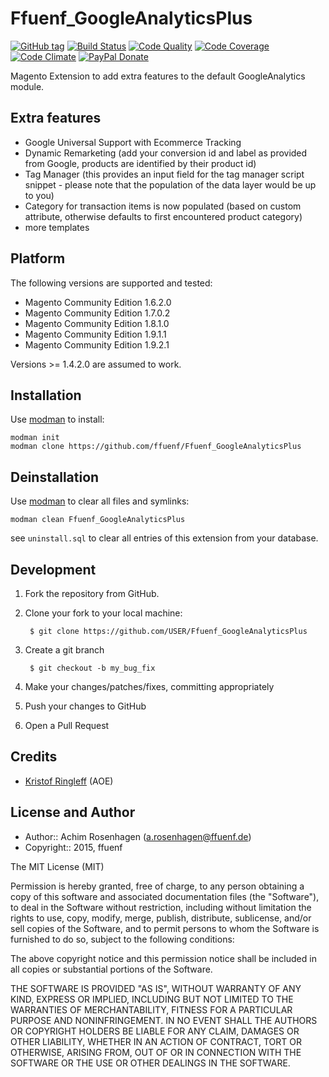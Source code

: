 Ffuenf_GoogleAnalyticsPlus
==========================
[![GitHub tag](https://img.shields.io/github/tag/ffuenf/Ffuenf_GoogleAnalyticsPlus.svg)][tag]
[![Build Status](https://img.shields.io/travis/ffuenf/Ffuenf_GoogleAnalyticsPlus.svg)][travis]
[![Code Quality](https://scrutinizer-ci.com/g/ffuenf/Ffuenf_GoogleAnalyticsPlus/badges/quality-score.png)][code_quality]
[![Code Coverage](https://scrutinizer-ci.com/g/ffuenf/Ffuenf_GoogleAnalyticsPlus/badges/coverage.png)][code_coverage]
[![Code Climate](https://codeclimate.com/github/ffuenf/Ffuenf_GoogleAnalyticsPlus/badges/gpa.svg)][codeclimate_gpa]
[![PayPal Donate](https://img.shields.io/badge/paypal-donate-blue.svg)][paypal_donate]

[tag]: https://github.com/ffuenf/Ffuenf_GoogleAnalyticsPlus
[travis]: https://travis-ci.org/ffuenf/Ffuenf_GoogleAnalyticsPlus
[code_quality]: https://scrutinizer-ci.com/g/ffuenf/Ffuenf_GoogleAnalyticsPlus
[code_coverage]: https://scrutinizer-ci.com/g/ffuenf/Ffuenf_GoogleAnalyticsPlus
[codeclimate_gpa]: https://codeclimate.com/github/ffuenf/Ffuenf_GoogleAnalyticsPlus
[paypal_donate]: https://www.paypal.com/cgi-bin/webscr?cmd=_s-xclick&hosted_button_id=J2PQS2WLT2Y8W&item_name=Magento%20Extension%3a%20Ffuenf_GoogleAnalyticsPlus&item_number=Ffuenf_GoogleAnalyticsPlus&currency_code=EUR

Magento Extension to add extra features to the default GoogleAnalytics module.

Extra features
--------------

* Google Universal Support with Ecommerce Tracking
* Dynamic Remarketing (add your conversion id and label as provided from Google, products are identified by their product id)
* Tag Manager (this provides an input field for the tag manager script snippet - please note that the population of the data layer would be up to you)
* Category for transaction items is now populated (based on custom attribute, otherwise defaults to first encountered product category)
* more templates

Platform
--------

The following versions are supported and tested:

* Magento Community Edition 1.6.2.0
* Magento Community Edition 1.7.0.2
* Magento Community Edition 1.8.1.0
* Magento Community Edition 1.9.1.1
* Magento Community Edition 1.9.2.1

Versions >= 1.4.2.0 are assumed to work.

Installation
------------

Use [modman](https://github.com/colinmollenhour/modman) to install:
```
modman init
modman clone https://github.com/ffuenf/Ffuenf_GoogleAnalyticsPlus
```

Deinstallation
--------------

Use [modman](https://github.com/colinmollenhour/modman) to clear all files and symlinks:
```
modman clean Ffuenf_GoogleAnalyticsPlus
```
see `uninstall.sql` to clear all entries of this extension from your database.

Development
-----------
1. Fork the repository from GitHub.
2. Clone your fork to your local machine:

        $ git clone https://github.com/USER/Ffuenf_GoogleAnalyticsPlus

3. Create a git branch

        $ git checkout -b my_bug_fix

4. Make your changes/patches/fixes, committing appropriately
5. Push your changes to GitHub
6. Open a Pull Request

Credits
-------

* [Kristof Ringleff](kristof@fooman.co.nz) (AOE)

License and Author
------------------

- Author:: Achim Rosenhagen (<a.rosenhagen@ffuenf.de>)
- Copyright:: 2015, ffuenf

The MIT License (MIT)

Permission is hereby granted, free of charge, to any person obtaining a copy
of this software and associated documentation files (the "Software"), to deal
in the Software without restriction, including without limitation the rights
to use, copy, modify, merge, publish, distribute, sublicense, and/or sell
copies of the Software, and to permit persons to whom the Software is
furnished to do so, subject to the following conditions:

The above copyright notice and this permission notice shall be included in all
copies or substantial portions of the Software.

THE SOFTWARE IS PROVIDED "AS IS", WITHOUT WARRANTY OF ANY KIND, EXPRESS OR
IMPLIED, INCLUDING BUT NOT LIMITED TO THE WARRANTIES OF MERCHANTABILITY,
FITNESS FOR A PARTICULAR PURPOSE AND NONINFRINGEMENT. IN NO EVENT SHALL THE
AUTHORS OR COPYRIGHT HOLDERS BE LIABLE FOR ANY CLAIM, DAMAGES OR OTHER
LIABILITY, WHETHER IN AN ACTION OF CONTRACT, TORT OR OTHERWISE, ARISING FROM,
OUT OF OR IN CONNECTION WITH THE SOFTWARE OR THE USE OR OTHER DEALINGS IN THE
SOFTWARE.